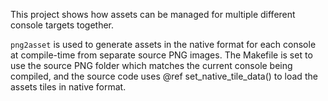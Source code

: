 This project shows how assets can be managed for multiple different console targets together.

`png2asset` is used to generate assets in the native format for each console at compile-time from separate source PNG images. The Makefile is set to use the source PNG folder which matches the current console being compiled, and the source code uses @ref set_native_tile_data() to load the assets tiles in native format.

